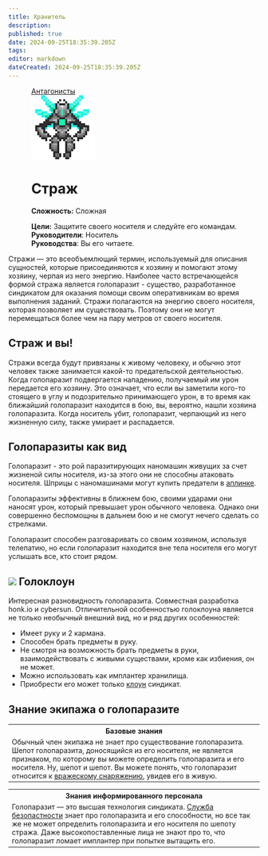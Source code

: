 ```yaml
---
title: Хранитель
description: 
published: true
date: 2024-09-25T18:35:39.205Z
tags: 
editor: markdown
dateCreated: 2024-09-25T18:35:39.205Z
---
```


<div style="display: flex; justify-content: center;">
<div class="roles-passport antag">
  <div class="title antag"><a href="/roles/antagonists">Антагонисты</a></div>
  <div>
    <div><div><img src="/roles/guardian.png"></div></div>
  <div><div>
    <h1>Страж</h1>
    <p><strong>Сложность:</strong> Сложная</p>
    <strong>Цели:</strong> Защитите своего носителя и следуйте его командам.<br>
    <b>Руководители</b>: Носитель<br>
    <b>Руководства</b>: Вы его читаете.
  </div></div>
  </div>
</div>
</div>

Стражи — это всеобъемлющий термин, используемый для описания сущностей, которые присоединяются к хозяину и помогают этому хозяину, черпая из него энергию. Наиболее часто встречающейся формой стража является голопаразит - существо, разработанное синдикатом для оказания помощи своим оперативникам во время выполнения заданий. Стражи полагаются на энергию своего носителя, которая позволяет им существовать. Поэтому они не могут перемещаться более чем на пару метров от своего носителя.

## Страж и вы!

Стражи всегда будут привязаны к живому человеку, и обычно этот человек также занимается какой-то предательской деятельностью. Когда голопаразит подвергается нападению, получаемый им урон передается его хозяину. Это означает, что если вы заметили кого-то стоящего в углу и подозрительно принимающего урон, в то время как ближайший голопаразит находится в бою, вы, вероятно, нашли хозяина голопаразита. Когда носитель убит, голопаразит, черпающий из него жизненную силу, также умирает и распадается.

## Голопаразиты как вид

Голопаразит - это рой паразитирующих наномашин живущих за счет жизненой силы носителя, из-за этого они не способны атаковать носителя. Шприцы с наномашинами могут купить предатели в [аплинке](/guides/uplink).

Голопаразиты эффективны в ближнем бою, своими ударами они наносят урон, который превышает урон обычного человека. Однако они совершенно беспомощны в дальнем бою и не смогут нечего сделать со стрелками.

Голопаразит способен разговаривать со своим хозяином, используя телепатию, но если голопаразит находится вне тела носителя его могут услышать все, кто стоит рядом.


<h2>
  <img src="/role/antagonists/holoclown.png" style="width: 64px;">
  <span>Голоклоун</span>
</h2>
Интересная разновидность голопаразита. Совместная разработка honk.io и cybersun. Отличительной особенностью голоклоуна является не только необычный внешний вид, но и ряд других особенностей:

- Имеет руку и 2 кармана.
- Способен брать предметы в руку.
- Не смотря на возможность брать предметы в руки, взаимодействовать с живыми существами, кроме как избиения, он не может.
- Можно использовать как имплантер хранилища.
- Приобрести его может только <a href="/roles/clown">клоун</a> синдикат.

## Знание экипажа о голопаразите

<table class="base tb">
<tr><th>Базовые знания</th></tr>
<tr><td>Обычный член экипажа не знает про существование голопаразита. Шепот голопаразита, доносящийся из его носителя, не является признаком, по которому вы можете определить голопаразита и его носителя. Ну, шепот и шепот. Вы можете понять, что голопаразит относится к <a href="/guides/smuggling">вражескому снаряжению</a>, увидев его в живую.</td></tr>
</table>

<table class="inf tb">
<tr><th>Знания информированного персонала</th></tr>
<tr><td>Голопаразит — это высшая технология синдиката. <a href="/roles/securityservicedepartment">Служба безопастности</a> знает про голопаразита и его способности, но все так же не может определить голопаразита и его носителя по шепоту стража. Даже высокопоставленные лица не знают про то, что голопаразит ломает имплантер при попытке вытащить его.</td></tr>
</table>

<div class="table"></div>